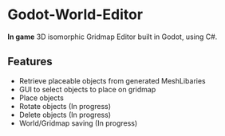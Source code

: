 # Godot-World-Editor

**In game** 3D isomorphic Gridmap Editor built in Godot, using C#.

## Features
- Retrieve placeable objects from generated MeshLibaries
- GUI to select objects to place on gridmap
- Place objects
- Rotate objects (In progress)
- Delete objects (In progress)
- World/Gridmap saving (In progress)
